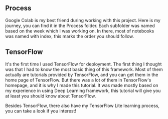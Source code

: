 ## Process
Google Colab is my best friend during working with this project. Here is my journey, you can find it in the Process folder. Each subfolder was named based on the week which I was working on. In there, most of notebooks was named with index, this marks the order you should follow.

## TensorFlow
It's the first time I used TensorFlow for deployment. The first thing I thought was that I had to know the most basic thing of this framework. Most of them actually are tutorials provided by TensorFlow, and you can get them in the home page of TensorFlow. But there was a lot of them in TensorFlow's homepage, and it is why I made this tutorial. It was made mostly based on my experience in using Deep Learning framework, this tutorial will give you at least you should know about TensorFlow.

Besides TensorFlow, there also have my TensorFlow Lite learning process, you can take a look if you interest!
